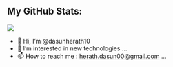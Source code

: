 
## My GitHub Stats:
<img 
   src="https://github-readme-stats.vercel.app/api?username=dasunherath10&show_icons=true&theme=gruvbox" 
/>


- 👋 Hi, I’m @dasunherath10
- 👀 I’m interested in new technologies ...
- 📫 How to reach me : herath.dasun00@gmail.com ...

